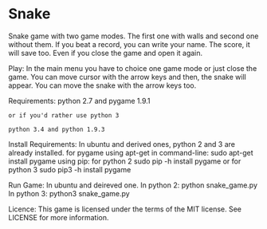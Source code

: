 # Snake
Snake game with two game modes.
The first one with walls and second one without them. If you beat a record, you can write your name.
The score, it will save too. Even if you close the game and open it again.

Play:
In the main menu you have to choice one game mode or just close the game.
You can move cursor with the arrow keys and then, the snake will appear. 
You can move the snake with the arrow keys too.

Requirements:
    python 2.7 and pygame 1.9.1

    or if you'd rather use python 3

    python 3.4 and python 1.9.3
    
 Install Requirements:
    In ubuntu and derived ones, python 2 and 3 are already installed.
    for pygame using apt-get in command-line:
        sudo apt-get install pygame
    using pip:
        for python 2
        sudo pip -h install pygame
        or for python 3
        sudo pip3 -h install pygame

Run Game:
    In ubuntu and deireved one.
    In python 2:
        python snake_game.py
    In python 3:
        python3 snake_game.py
 
Licence:
    This game is licensed under the terms of the MIT license.
    See LICENSE for more information.
